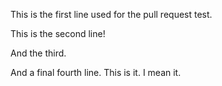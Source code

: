 This is the first line used for the pull request test.

This is the second line!

And the third.

And a final fourth line. This is it. I mean it.